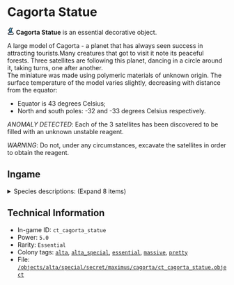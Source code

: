 # Cagorta Statue

<img src="https://raw.githubusercontent.com/Ceterai/Enternia/main/objects/alta/special/secret/maximus/cagorta/icon.png" alt="Cagorta Statue icon" loading="lazy" height=16px width="auto" /> **Cagorta Statue** is an essential decorative object.

A large model of Cagorta - a planet that has always seen success in attracting tourists.Many creatures that got to visit it note its peaceful forests. Three satellites are following this planet, dancing in a circle around it, taking turns, one after another.  
The miniature was made using polymeric materials of unknown origin. The surface temperature of the model varies slightly, decreasing with distance from the equator:

- Equator is 43 degrees Celsius;
- North and south poles: -32 and -33 degrees Celsius respectively.

_ANOMALY DETECTED_: Each of the 3 satellites has been discovered to be filled with an unknown unstable reagent.

_WARNING_: Do not, under any circumstances, excavate the satellites in order to obtain the reagent.

## Ingame

<details><summary>Species descriptions: (Expand 8 items)</summary>

- Alta: The Cagorta-1 incident is a great telltale of caution, something Hevika or Neiteru could learn from greatly...
- Apex: Another planet, another alta disaster. Can't believe they could infiltrate the Miniknog with this level of misfortune.
- Avian: A tiny planet on a pedestal!
- Floran: A sssmall world. Not enough Floran.
- Glitch: Interested. I wonder what happens if you open up the satellites.
- Human: I think that is Cagorta - a great tourist destination. Though I've heard it kinda fell off for some reason...
- Hylotl: An unknown ocean planet. Though it feels quite important.
- Novakid: Wonderin' how this here planet floats in the air.

</details>

## Technical Information

- In-game ID: `ct_cagorta_statue`
- Power: `5.0`
- Rarity: `Essential`
- Colony tags: [`alta`](https://ceterai.github.io/MyEnternia/Wiki/Tags/Alta), [`alta_special`](https://ceterai.github.io/MyEnternia/Wiki/Tags/AltaSpecial), [`essential`](https://ceterai.github.io/MyEnternia/Wiki/Tags/Essential), [`massive`](https://ceterai.github.io/MyEnternia/Wiki/Tags/Massive), [`pretty`](https://ceterai.github.io/MyEnternia/Wiki/Tags/Pretty)
- File: [`/objects/alta/special/secret/maximus/cagorta/ct_cagorta_statue.object`](https://github.com/Ceterai/Enternia/blob/main/objects/alta/special/secret/maximus/cagorta/ct_cagorta_statue.object)
